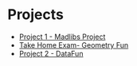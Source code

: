 # Projects

* [Project 1 - Madlibs Project](https://github.com/WLHS-APCSA-2023/Projects/tree/main/MadLibs)
* [Take Home Exam- Geometry Fun](https://github.com/WLHS-APCSA-2023/Projects/tree/main/GeometryFun)
* [Project 2 - DataFun](https://github.com/WLHS-APCSA-2023/Projects/tree/main/DataFun)
